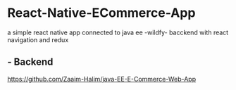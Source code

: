 # React-Native-ECommerce-App
a simple react native app connected to java ee -wildfy- bacckend with react navigation and redux
## - Backend 

https://github.com/Zaaim-Halim/java-EE-E-Commerce-Web-App
